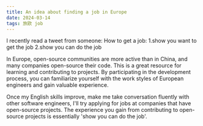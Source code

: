 ```yaml
---
title: An idea about finding a job in Europe
date: 2024-03-14
tags: 旅欧 job
---
```

I recently read a tweet from someone:
How to get a job:
1.show you want to get the job
2.show you can do the job

In Europe, open-source communities are more active than in China, and many companies open-source their code. This is a great resource for learning and contributing to projects. By participating in the development process, you can familiarize yourself with the work styles of European engineers and gain valuable experience.

Once my English skills improve, make me take conversation fluently with other software engineers, I'll try applying for jobs at companies that have open-source projects. The experience you gain from contributing to open-source projects is essentially 'show you can do the job'.
